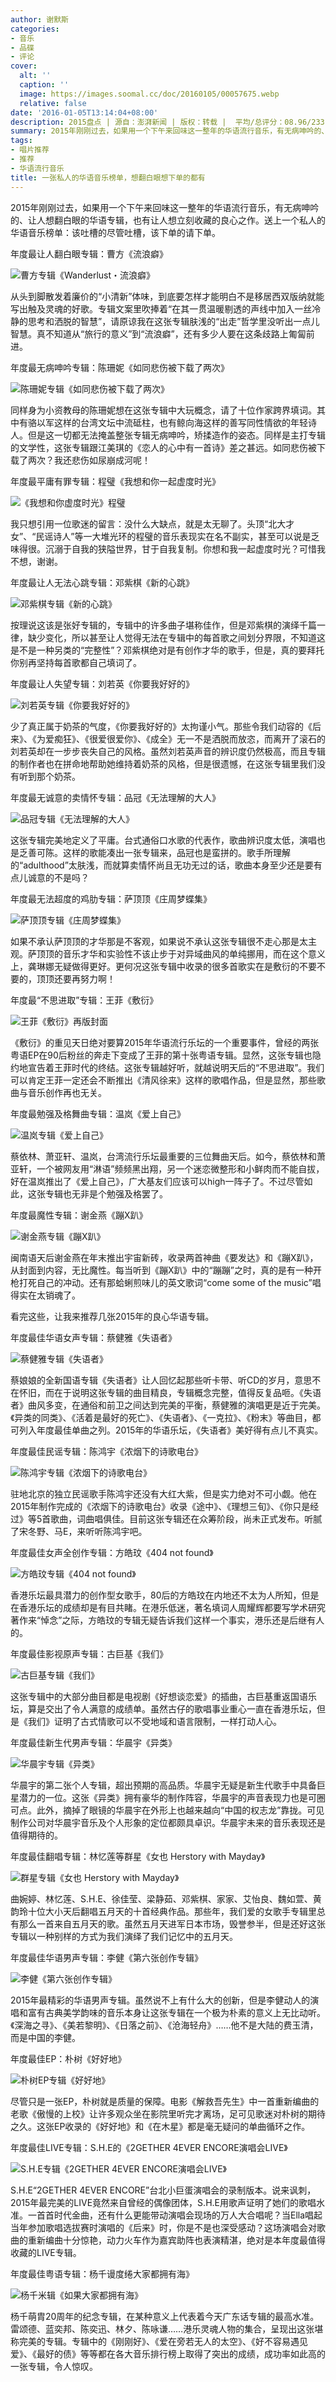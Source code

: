 ```yaml
---
author: 谢默斯
categories:
- 音乐
- 品碟
- 评论
cover:
  alt: ''
  caption: ''
  image: https://images.soomal.cc/doc/20160105/00057675.webp
  relative: false
date: '2016-01-05T13:14:04+08:00'
description: 2015盘点 | 源自：澎湃新闻 | 版权：转载 |  平均/总评分：08.96/233
summary: 2015年刚刚过去，如果用一个下午来回味这一整年的华语流行音乐，有无病呻吟的、让人想翻白眼的华语专辑，也有让人想立刻收藏的良心之作。送上一个私人的华语音乐榜单：该吐槽的尽管吐槽，该下单的请下单……
tags:
- 唱片推荐
- 推荐
- 华语流行音乐
title: 一张私人的华语音乐榜单，想翻白眼想下单的都有
---
```


2015年刚刚过去，如果用一个下午来回味这一整年的华语流行音乐，有无病呻吟的、让人想翻白眼的华语专辑，也有让人想立刻收藏的良心之作。送上一个私人的华语音乐榜单：该吐槽的尽管吐槽，该下单的请下单。

年度最让人翻白眼专辑：曹方《流浪癖》

![曹方专辑《Wanderlust・流浪癖》](https://images.soomal.cc/doc/20151225/00057365.webp)





从头到脚散发着廉价的“小清新”体味，到底要怎样才能明白不是移居西双版纳就能写出触及灵魂的好歌。专辑文案里吹捧着“在其一贯温暖剔透的声线中加入一丝冷静的思考和洒脱的智慧”，请原谅我在这张专辑肤浅的“出走”哲学里没听出一点儿智慧。真不知道从“旅行的意义”到“流浪癖”，还有多少人要在这条歧路上匍匐前进。

年度最无病呻吟专辑：陈珊妮《如同悲伤被下载了两次》

![陈珊妮专辑《如同悲伤被下载了两次》](https://images.soomal.cc/doc/20160105/00057658.webp)





同样身为小资教母的陈珊妮想在这张专辑中大玩概念，请了十位作家跨界填词。其中有骆以军这样的台湾文坛中流砥柱，也有鲸向海这样的善写同性情欲的年轻诗人。但是这一切都无法掩盖整张专辑无病呻吟，矫揉造作的姿态。同样是主打专辑的文学性，这张专辑跟江美琪的《恋人的心中有一首诗》差之甚远。如同悲伤被下载了两次？我还悲伤如尿崩成河呢！

年度最平庸有罪专辑：程璧《我想和你一起虚度时光》

![《我想和你虚度时光》程璧](https://images.soomal.cc/doc/20150714/00053094.webp)





我只想引用一位歌迷的留言：没什么大缺点，就是太无聊了。头顶“北大才女”、“民谣诗人”等一大堆光环的程璧的音乐表现实在名不副实，甚至可以说是乏味得很。沉溺于自我的狭隘世界，甘于自我复制。你想和我一起虚度时光？可惜我不想，谢谢。

年度最让人无法心跳专辑：邓紫棋《新的心跳》

![邓紫棋专辑《新的心跳》](https://images.soomal.cc/doc/20160105/00057659.webp)





按理说这该是张好专辑的，专辑中的许多曲子堪称佳作，但是邓紫棋的演绎千篇一律，缺少变化，所以甚至让人觉得无法在专辑中的每首歌之间划分界限，不知道这是不是一种另类的“完整性”？邓紫棋绝对是有创作才华的歌手，但是，真的要拜托你别再坚持每首歌都自己填词了。

年度最让人失望专辑：刘若英《你要我好好的》

![刘若英专辑《你要我好好的》](https://images.soomal.cc/doc/20160105/00057660.webp)





少了真正属于奶茶的气度，《你要我好好的》太拘谨小气。那些令我们动容的《后来》、《为爱痴狂》、《很爱很爱你》、《成全》无一不是洒脱而放恣，而离开了滚石的刘若英却在一步步丧失自己的风格。虽然刘若英声音的辨识度仍然极高，而且专辑的制作者也在拼命地帮助她维持着奶茶的风格，但是很遗憾，在这张专辑里我们没有听到那个奶茶。

年度最无诚意的卖情怀专辑：品冠《无法理解的大人》

![品冠专辑《无法理解的大人》](https://images.soomal.cc/doc/20160105/00057661.webp)





这张专辑完美地定义了平庸。台式通俗口水歌的代表作，歌曲辨识度太低，演唱也是乏善可陈。这样的歌能凑出一张专辑来，品冠也是蛮拼的。歌手所理解的“adulthood”太肤浅，而就算卖情怀尚且无功无过的话，歌曲本身至少还是要有点儿诚意的不是吗？

年度最无法超度的鸡肋专辑：萨顶顶《庄周梦蝶集》

![萨顶顶专辑《庄周梦蝶集》](https://images.soomal.cc/doc/20160105/00057662.webp)





如果不承认萨顶顶的才华那是不客观，如果说不承认这张专辑很不走心那是太主观。萨顶顶的音乐才华和实验性不该止步于对异域曲风的单纯挪用，而在这个意义上，龚琳娜无疑做得更好。更何况这张专辑中收录的很多首歌实在是敷衍的不要不要的，顶顶还要再努力啊！

年度最“不思进取”专辑：王菲《敷衍》

![王菲《敷衍》再版封面](https://images.soomal.cc/doc/20151026/00055767.webp)





《敷衍》的重见天日绝对要算2015年华语流行乐坛的一个重要事件，曾经的两张粤语EP在90后粉丝的奔走下变成了王菲的第十张粤语专辑。显然，这张专辑也隐约地宣告着王菲时代的终结。这张专辑越好听，就越说明天后的“不思进取”。我们可以肯定王菲一定还会不断推出《清风徐来》这样的歌唱作品，但是显然，那些歌曲与音乐创作再也无关。

年度最勉强及格舞曲专辑：温岚《爱上自己》

![温岚专辑《爱上自己》](https://images.soomal.cc/doc/20160105/00057663.webp)





蔡依林、萧亚轩、温岚，台湾流行乐坛最重要的三位舞曲天后。如今，蔡依林和萧亚轩，一个被网友用“淋语”频频黑出翔，另一个迷恋微整形和小鲜肉而不能自拔，好在温岚推出了《爱上自己》，广大基友们应该可以high一阵子了。不过尽管如此，这张专辑也无非是个勉强及格罢了。

年度最魔性专辑：谢金燕《蹦X趴》

![谢金燕专辑《蹦X趴》](https://images.soomal.cc/doc/20160105/00057664.webp)





闽南语天后谢金燕在年末推出宇宙新砖，收录两首神曲《要发达》和《蹦X趴》，从封面到内容，无比魔性。每当听到《蹦X趴》中的“蹦蹦”之时，真的是有一种开枪打死自己的冲动。还有那蛤蜊煎味儿的英文歌词“come some of the music”唱得实在太销魂了。

看完这些，让我来推荐几张2015年的良心华语专辑。

年度最佳华语女声专辑：蔡健雅《失语者》

![蔡健雅专辑《失语者》](https://images.soomal.cc/doc/20160105/00057665.webp)





蔡娘娘的全新国语专辑《失语者》让人回忆起那些听卡带、听CD的岁月，意思不在怀旧，而在于说明这张专辑的曲目精良，专辑概念完整，值得反复品咂。《失语者》曲风多变，在通俗和前卫之间达到完美的平衡，蔡健雅的演唱更是近于完美。《异类的同类》、《活着是最好的死亡》、《失语者》、《一克拉》、《粉末》等曲目，都可列入年度最佳单曲之列。2015年的华语乐坛，《失语者》美好得有点儿不真实。

年度最佳民谣专辑：陈鸿宇《浓烟下的诗歌电台》

![陈鸿宇专辑《浓烟下的诗歌电台》](https://images.soomal.cc/doc/20160105/00057666.webp)





驻地北京的独立民谣歌手陈鸿宇还没有大红大紫，但是实力绝对不可小觑。他在2015年制作完成的《浓烟下的诗歌电台》收录《途中》、《理想三旬》、《你只是经过》等5首歌曲，词曲唱俱佳。目前这张专辑还在众筹阶段，尚未正式发布。听腻了宋冬野、马E，来听听陈鸿宇吧。

年度最佳女声全创作专辑：方皓玟《404 not found》

![方皓玟专辑《404 not found》](https://images.soomal.cc/doc/20160105/00057667.webp)





香港乐坛最具潜力的创作型女歌手，80后的方皓玟在内地还不太为人所知，但是在香港乐坛的成绩却是有目共睹。在港乐低迷，著名填词人周耀辉都要写学术研究著作来“悼念”之际，方皓玟的专辑无疑告诉我们这样一个事实，港乐还是后继有人的。

年度最佳影视原声专辑：古巨基《我们》

![古巨基专辑《我们》](https://images.soomal.cc/doc/20160105/00057668.webp)





这张专辑中的大部分曲目都是电视剧《好想谈恋爱》的插曲，古巨基重返国语乐坛，算是交出了令人满意的成绩单。虽然古仔的歌唱事业重心一直在香港乐坛，但是《我们》证明了古式情歌可以不受地域和语言限制，一样打动人心。

年度最佳新生代男声专辑：华晨宇《异类》

![华晨宇专辑《异类》](https://images.soomal.cc/doc/20160105/00057669.webp)





华晨宇的第二张个人专辑，超出预期的高品质。华晨宇无疑是新生代歌手中具备巨星潜力的一位。这张《异类》拥有豪华的制作阵容，华晨宇的声音表现力也是可圈可点。此外，摘掉了眼镜的华晨宇在外形上也越来越向“中国的权志龙”靠拢。可见制作公司对华晨宇音乐及个人形象的定位都颇具卓识。华晨宇未来的音乐表现还是值得期待的。

年度最佳翻唱专辑：林忆莲等群星《女也 Herstory with Mayday》

![群星专辑《女也 Herstory with Mayday》](https://images.soomal.cc/doc/20160105/00057670.webp)





曲婉婷、林忆莲、S.H.E、徐佳莹、梁静茹、邓紫棋、家家、艾怡良、魏如萱、黄韵玲十位大小天后翻唱五月天的十首经典作品。那些年，我们爱的女歌手专辑里总有那么一首来自五月天的歌。虽然五月天进军日本市场，毁誉参半，但是还好这张专辑以一种别样的方式为我们演绎了我们记忆中的五月天。

年度最佳华语男声专辑：李健《第六张创作专辑》

![李健《第六张创作专辑》](https://images.soomal.cc/doc/20160105/00057671.webp)





2015年最精彩的华语男声专辑。虽然说不上有什么大的创新，但是李健动人的演唱和富有古典美学韵味的音乐本身让这张专辑在一个极为朴素的意义上无比动听。《深海之寻》、《美若黎明》、《日落之前》、《沧海轻舟》……他不是大陆的费玉清，而是中国的李健。

年度最佳EP：朴树《好好地》

![朴树EP专辑《好好地》](https://images.soomal.cc/doc/20160105/00057672.webp)





尽管只是一张EP，朴树就是质量的保障。电影《解救吾先生》中一首重新编曲的老歌《傲慢的上校》让许多观众坐在影院里听完才离场，足可见歌迷对朴树的期待之久。这张EP收录的《好好地》和《在木星》都是毫无疑问的单曲循环之作。

年度最佳LIVE专辑：S.H.E的《2GETHER 4EVER ENCORE演唱会LIVE》

![S.H.E专辑《2GETHER 4EVER ENCORE演唱会LIVE》](https://images.soomal.cc/doc/20160105/00057673.webp)





S.H.E“2GETHER 4EVER ENCORE”台北小巨蛋演唱会的录制版本。说来讽刺，2015年最完美的LIVE竟然来自曾经的偶像团体，S.H.E用歌声证明了她们的歌唱水准。一首首时代金曲，还有什么更能带动演唱会现场的万人大合唱呢？当Ella唱起当年参加歌唱选拔赛时演唱的《后来》时，你是不是也深受感动？这场演唱会对歌曲的重新编曲十分惊艳，动力火车作为嘉宾助阵也表演精湛，绝对是本年度最值得收藏的LIVE专辑。

年度最佳粤语专辑：杨千谩度绻大家都拥有海》

![杨千米辑《如果大家都拥有海》](https://images.soomal.cc/doc/20160105/00057674.webp)





杨千萌胄20周年的纪念专辑，在某种意义上代表着今天广东话专辑的最高水准。雷颂德、蓝奕邦、陈奕迅、林夕、陈咏谦……港乐灵魂人物的集合，呈现出这张堪称完美的专辑。专辑中的《刚刚好》、《爱在旁若无人的太空》、《好不容易遇见爱》、《最好的债》等等都在各大音乐排行榜上取得了突出的成绩，成功率如此高的一张专辑，令人惊叹。